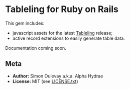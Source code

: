 # Tableling for Ruby on Rails

This gem includes:

* javascript assets for the latest [Tableling](https://github.com/AlphaHydrae/tableling) release;
* active record extensions to easily generate table data.

Documentation coming soon.

## Meta

* **Author:** Simon Oulevay a.k.a. Alpha Hydrae
* **License:** MIT (see [LICENSE.txt](https://github.com/AlphaHydrae/tableling/blob/master/LICENSE.txt))
